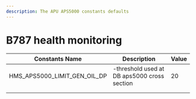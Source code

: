 ```yaml
---
description: The APU APS5000 constants defaults
---
```


# B787 health monitoring

| Constants Name                    | Description                                   | Value |
| --------------------------------- | --------------------------------------------- | ----- |
| HMS\_APS5000\_LIMIT\_GEN\_OIL\_DP |  -threshold used at DB aps5000 cross section  | 20    |
|                                   |                                               |       |
|                                   |                                               |       |
